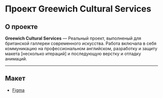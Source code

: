 # Проект Greewich Cultural Services

## О проекте

**Greewich Cultural Services** — Реальный проект, выполненый для британской галлереи современного искусства. Работа включала в себя коммуникацию на профессиональном английском, разработку и защиту макета [несколько итераций] и последующую верстку и отладку анимаций. 

---

## Макет

- [Figma](<https://www.figma.com/file/G3nlVn2lGYeuurKSYEw8Ug/Greenwich?type=design&node-id=65%3A2&mode=design&t=AM2LvSlSgPLQWkGR-1>)

